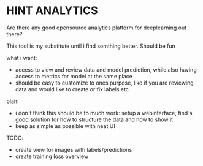# HINT ANALYTICS

Are there any good opensource analytics platform for deeplearning out there?

This tool is my substitute until i find somthing better. Should be fun

what i want:
* access to view and review data and model prediction, while also having access to metrics for model at the same place
* should be easy to customize to ones purpose, like if you are reviewing data and would like to create or fix labels etc

plan:
* i don`t think this should be to much work: setup a webinterface, find a good solution for how to structure the data and how to show it
* keep as simple as possible with neat UI

TODO:
* create view for images with labels/predictions
* create training loss overview
